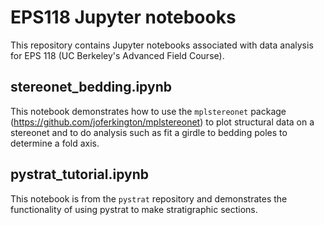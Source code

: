 # EPS118 Jupyter notebooks

This repository contains Jupyter notebooks associated with data analysis for EPS 118 (UC Berkeley's Advanced Field Course).

## stereonet_bedding.ipynb

This notebook demonstrates how to use the ```mplstereonet``` package (https://github.com/joferkington/mplstereonet) to plot structural data on a stereonet and to do analysis such as fit a girdle to bedding poles to determine a fold axis.

## pystrat_tutorial.ipynb

This notebook is from the ```pystrat``` repository and demonstrates the functionality of using pystrat to make stratigraphic sections.
